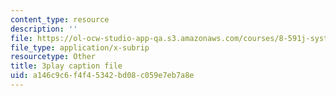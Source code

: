 ```yaml
---
content_type: resource
description: ''
file: https://ol-ocw-studio-app-qa.s3.amazonaws.com/courses/8-591j-systems-biology-fall-2014/a146c9c6f4f45342bd08c059e7eb7a8e_lLY1u2aghIQ.vtt
file_type: application/x-subrip
resourcetype: Other
title: 3play caption file
uid: a146c9c6-f4f4-5342-bd08-c059e7eb7a8e
---
```

